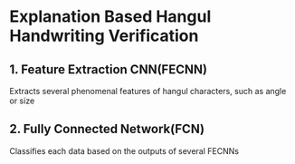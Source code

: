 # Explanation Based Hangul Handwriting Verification

## 1. Feature Extraction CNN(FECNN)
Extracts several phenomenal features of hangul characters, such as angle or size

## 2. Fully Connected Network(FCN)
Classifies each data based on the outputs of several FECNNs
